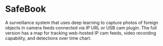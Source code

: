 # SafeBook
A surveillance system that uses deep learning to capture photos of foreign objects in camera feeds connected via IP URL or USB cam plugin. The full version has a map for tracking web-hosted IP cam feeds, video recording capability, and detections over time chart.
